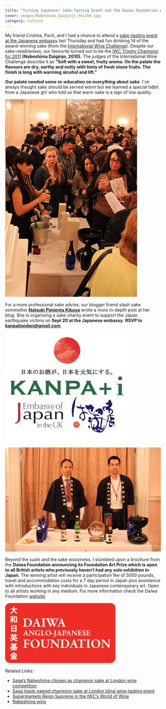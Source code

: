 ```yaml
---
title: "Turning Japanese: Sake-Tasting Event and The Daiwa Foundation Art Prize 2011"
cover: images/Nabeshima_Daiginjo_hkc2hd.jpg
category: culture
---
```


My friend Cristina, Pach, and I had a chance to attend a [sake-tasting event at the Japanese embassy](http://www.japansociety.org.uk/14016/iwc-award-winning-sake-tasting-at-the-japanese-embassy/) last Thursday and had fun drinking 14 of the award-winning sake (from the [International Wine Challenge](http://www.internationalwinechallenge.com/)). Despite our sake-newbieness, our favourite turned out to be the [IWC Trophy Champion for 2011](http://www.internationalwinechallenge.com/wine/150513/2011/Nabeshima-Daiginjo.aspx "IWC Sake Winner") **(Nabeshima Daiginjo, 2010).** The judges of the International Wine Challenge describe it as **“Soft with a sweet, fruity aroma. On the palate the flavours are dry, earthy and nutty with hints of fresh stone fruits. The finish is long with warming alcohol and lift.”**

**Our palate needed some re-education on everything about sake**. I’ve always thought sake should be served warm but we learned a special tidbit from a Japanese girl who told us that warm sake is a sign of low quality. 

![](./images/sake1__gdnnng.jpg "Sake-tasting event at the Japanese embassy. © Photo by Natsuki Pimienta Kikuya")

For a more professional sake advise, our blogger friend slash sake sommellier **[Natsuki Pimienta Kikuya](http://natsukipim.com "Natsukipim")** wrote a more in-depth post at her blog. She is organising a sake charity event to support the Japan earthquake victims on **Sept 20 at the Japanese embassy**. **RSVP to kanpailondon@gmail.com**.

![](./images/kanpai_sake_yns0vb.jpg)

![](./images/Nabeshima_Daiginjo_hkc2hd.jpg "Fukuchiyo Shuzo. Table Mr. Iimori, champion Sake producer this year with his “Nabeshima Daiginjo, 2010. © Photo by Natsuki Pimienta Kikuya")

Beyond the sushi and the sake wooziness, I stumbled upon a brochure from the **Daiwa Foundation announcing its Foundation Art Prize which is open to all British artists who previously haven’t had any solo exhibition in Japan.** The winning artist will receive a participation fee of 5000 pounds, travel and accommodation costs for a 7 day period in Japan plus assistance with introductions with key individuals in Japanese contemporary art. Open to all artists working in any medium. For more information check the Daiwa Foundation [website](http://www.dajf.org.uk/grants-awards-prizes/daiwa-foundation-art-prize "Daiwa Foundation website").

![](./images/Image463_dhnuqx.png)

Related Links:

- [Saga’s Nabeshima chosen as champion sake at London wine competition](http://http://mdn.mainichi.jp/mdnnews/national/news/20110908p2g00m0dm033000c.html "Nabeshima")
- [Saga tipple named champion sake at London blind wine-tasting event](http://search.japantimes.co.jp/cgi-bin/nb20110909a3.html "Nabeshima wins")
- [Supermarkets Reign Supreme in the IWC’s World of Wine](http://www.hospitalityandcateringnews.com/2011/09/supermarkets-reign-supreme-in-the-iwcs-world-of-wine/ "Supermarkets reign supreme")
- [Nabeshima wins](http://search.japantimes.co.jp/cgi-bin/nb20110909a3.html "Nabeshima wins")
